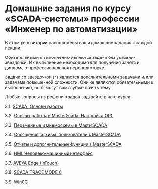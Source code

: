 # Домашние задания по курсу «SCADA-системы» профессии «Инженер по автоматизации»


В этом репозитории расположены ваши домашние задания к каждой лекции. 

Обязательными к выполнению являются задачи без указания звездочки. Их выполнение необходимо для получения зачета и диплома о профессиональной переподготовке.

Задачи со звездочкой (*) являются дополнительными задачами и/или задачами повышенной сложности. Они не являются обязательными к выполнению, но помогут вам глубже понять тему.

Любые вопросы по решению задач задавайте в чате курса.



3.1. [SCADA. Основы работы](1/)  

3.2. [Основы работы в MasterScada. Настройка OPC](2/)

3.3. [Переменные и мнемосхемы в MasterSCADA](3/)

3.4. [Сообщения, архивы, пользователи в MasterSCADA](4/)

3.5. [Отчеты и дополнительные функции в MasterSCADA](5/)

3.6. [HMI. Человеко-машинный интерфейс](6/)

3.7. [AVEVA Edge (InTouch)](7/)

3.8. [SCADA TRACE MODE 6](8/)

3.9. [WinCC](9/)
